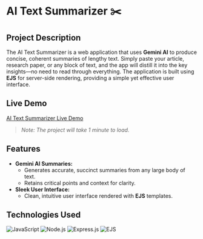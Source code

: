 # AI Text Summarizer ✂️

## Project Description
The AI Text Summarizer is a web application that uses **Gemini AI** to produce concise, coherent summaries of lengthy text. Simply paste your article, research paper, or any block of text, and the app will distill it into the key insights—no need to read through everything. The application is built using **EJS** for server-side rendering, providing a simple yet effective user interface.

## Live Demo
[AI Text Summarizer Live Demo]([https://your-ai-text-summarizer-url.com](https://ai-text-summarizer-w9xe.onrender.com))

> *Note: The project will take 1 minute to load.*

## Features
- **Gemini AI Summaries:**
  - Generates accurate, succinct summaries from any large body of text.
  - Retains critical points and context for clarity.
- **Sleek User Interface:**
  - Clean, intuitive user interface rendered with **EJS** templates.

## Technologies Used
![JavaScript](https://img.shields.io/badge/JavaScript-F7DF1E?style=for-the-badge&logo=javascript&logoColor=black)
![Node.js](https://img.shields.io/badge/Node.js-339933?style=for-the-badge&logo=node.js&logoColor=white)
![Express.js](https://img.shields.io/badge/Express.js-000000?style=for-the-badge&logo=express&logoColor=white)
![EJS](https://img.shields.io/badge/EJS-000000?style=for-the-badge&logo=ejs&logoColor=white)

